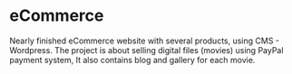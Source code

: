 # eCommerce
Nearly finished eCommerce website with several products, using CMS - Wordpress.
The project is about selling digital files (movies) using PayPal payment system, It also contains blog and gallery for each movie. 
